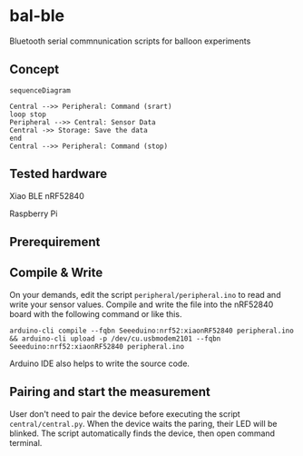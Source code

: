 # bal-ble
Bluetooth serial commnunication scripts for balloon experiments

## Concept

```mermaid
sequenceDiagram

Central -->> Peripheral: Command (srart)
loop stop
Peripheral -->> Central: Sensor Data
Central ->> Storage: Save the data
end
Central -->> Peripheral: Command (stop)
```


## Tested hardware

Xiao BLE nRF52840

Raspberry Pi


## Prerequirement


## Compile & Write

On your demands, edit the script `peripheral/peripheral.ino` to read and write your sensor values.
Compile and write the file into the nRF52840 board with the following command or like this.
```
arduino-cli compile --fqbn Seeeduino:nrf52:xiaonRF52840 peripheral.ino && arduino-cli upload -p /dev/cu.usbmodem2101 --fqbn Seeeduino:nrf52:xiaonRF52840 peripheral.ino
```
Arduino IDE also helps to write the source code.

## Pairing and start the measurement
User don't need to pair the device before executing the script `central/central.py`.
When the device waits the paring, their LED will be blinked.
The script automatically finds the device, then open command terminal.
```
```
